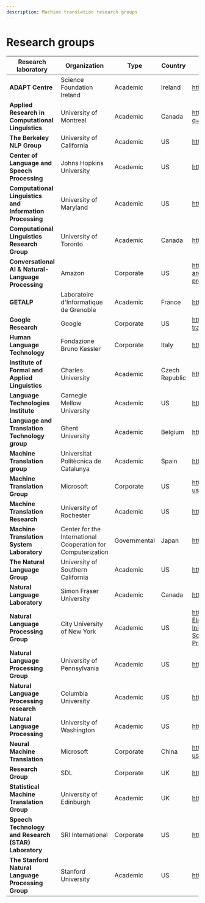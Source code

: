 ```yaml
---
description: Machine translation research groups
---
```


# Research groups

| Research laboratory | Organization | Type | Country | Website |
| --- | --- | --- | --- | --- |
| **ADAPT Centre** | Science Foundation Ireland | Academic | Ireland | https://www.adaptcentre.ie/ |
| **Applied Research in Computational Linguistics** | University of Montreal | Academic | Canada | http://rali.iro.umontreal.ca/rali/?q=en/Research%20Projects |
| **The Berkeley NLP Group** | University of California | Academic | US | http://nlp.cs.berkeley.edu/ |
| **Center of Language and Speech Processing** | Johns Hopkins University | Academic | US | https://www.clsp.jhu.edu/ |
| **Computational Linguistics and Information Processing** | University of Maryland | Academic | US | https://wiki.umiacs.umd.edu/clip/index.php/Main_Page |
| **Computational Linguistics Research Group** | University of Toronto | Academic | Canada | http://www.cs.toronto.edu/compling/ |
| **Conversational AI & Natural-Language Processing** | Amazon | Corporate | US | https://www.amazon.science/research-areas/conversational-ai-natural-language-processing |
| **GETALP** | Laboratoire d'Informatique de Grenoble | Academic | France | http://lig-getalp.imag.fr/ |
| **Google Research** | Google | Corporate | US | https://research.google/research-areas/machine-translation/ |
| **Human Language Technology** | Fondazione Bruno Kessler | Corporate | Italy | https://hlt-mt.fbk.eu/ |
| **Institute of Formal and Applied Linguistics** | Charles University | Academic | Czech Republic | https://ufal.mff.cuni.cz/home-page |
| **Language Technologies Institute** | Carnegie Mellow University | Academic | US | https://www.lti.cs.cmu.edu/ |
| **Language and Translation Technology group** | Ghent University | Academic | Belgium | https://lt3.ugent.be/ |
| **Machine Translation group** | Universitat Politècnica de Catalunya | Academic | Spain | https://mt.cs.upc.edu/ |
| **Machine Translation Group** | Microsoft | Corporate | US | https://www.microsoft.com/en-us/research/group/machine-translation-group/ |
| **Machine Translation Research** | University of Rochester | Academic | US | https://www.cs.rochester.edu/~gildea/mt/ |
| **Machine Translation System Laboratory** | Center for the International Cooperation for Computerization | Governmental | Japan | https://cicc.or.jp/english/ |
| **The Natural Language Group** | University of Southern California | Academic | US | https://www.isi.edu/research_groups/nlg/home |
| **Natural Language Laboratory** | Simon Fraser University | Academic | Canada | http://natlang.cs.sfu.ca/ |
| **Natural Language Processing Group** | City University of New York | Academic | US | https://www.gc.cuny.edu/Page-Elements/Academics-Research-Centers-Initiatives/Doctoral-Programs/Computer-Science/Research-Areas/Natural-Language-Processing |
| **Natural Language Processing Group** | University of Pennsylvania | Academic | US | https://www.cis.upenn.edu/ |
| **Natural Language Processing research** | Columbia University | Academic | US | http://www1.cs.columbia.edu/nlp/index.cgi |
| **Natural Language Processing** | University of Washington | Academic | US | https://www.cs.washington.edu/research/nlp |
| **Neural Machine Translation** | Microsoft | Corporate | China | https://www.microsoft.com/en-us/research/project/machine-translation-2/ |
| **Research Group** | SDL | Corporate | UK | https://www.rws.com/language-weaver/research/ |
| **Statistical Machine Translation Group** | University of Edinburgh | Academic | UK | http://www.statmt.org/ued/ |
| **Speech Technology and Research (STAR) Laboratory** | SRI International | Corporate | US | http://www.speech.sri.com/ |
| **The Stanford Natural Language Processing Group** | Stanford University | Academic | US | https://nlp.stanford.edu/projects/mt.shtml |
